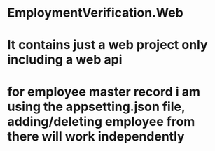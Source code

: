 # EmploymentVerification.Web

# It contains just a web project only including a web api

# for employee master record i am using the appsetting.json file, adding/deleting employee from there will work independently
